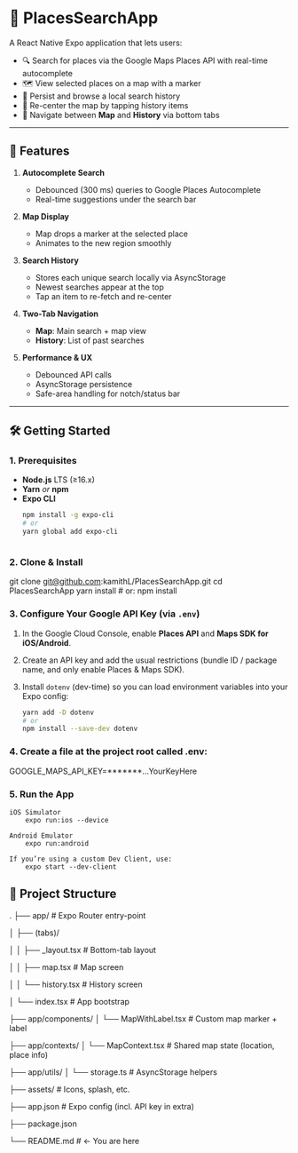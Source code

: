 # 📍 PlacesSearchApp

A React Native Expo application that lets users:

- 🔍 Search for places via the Google Maps Places API with real-time autocomplete  
- 🗺️ View selected places on a map with a marker  
- 📜 Persist and browse a local search history  
- 🔄 Re-center the map by tapping history items  
- 📱 Navigate between **Map** and **History** via bottom tabs  

---

## 🚀 Features

1. **Autocomplete Search**  
   - Debounced (300 ms) queries to Google Places Autocomplete  
   - Real-time suggestions under the search bar  

2. **Map Display**  
   - Map drops a marker at the selected place  
   - Animates to the new region smoothly  

3. **Search History**  
   - Stores each unique search locally via AsyncStorage  
   - Newest searches appear at the top  
   - Tap an item to re-fetch and re-center  

4. **Two-Tab Navigation**  
   - **Map**: Main search + map view  
   - **History**: List of past searches  

5. **Performance & UX**  
   - Debounced API calls  
   - AsyncStorage persistence  
   - Safe-area handling for notch/status bar  

---

## 🛠️ Getting Started

### 1. Prerequisites

- **Node.js** LTS (≥16.x)  
- **Yarn** _or_ **npm**  
- **Expo CLI**  
  ```bash
  npm install -g expo-cli
  # or
  yarn global add expo-cli



### 2. Clone & Install
git clone git@github.com:kamithL/PlacesSearchApp.git
cd PlacesSearchApp
yarn install   # or: npm install

### 3. Configure Your Google API Key (via `.env`)

1. In the Google Cloud Console, enable **Places API** and **Maps SDK for iOS/Android**.
2. Create an API key and add the usual restrictions (bundle ID / package name, and only enable Places & Maps SDK).

3. Install `dotenv` (dev-time) so you can load environment variables into your Expo config:

   ```bash
   yarn add -D dotenv
   # or
   npm install --save-dev dotenv
### 4. Create a file at the project root called .env:
GOOGLE_MAPS_API_KEY=*******…YourKeyHere

### 5. Run the App
    iOS Simulator
        expo run:ios --device

    Android Emulator
        expo run:android

    If you’re using a custom Dev Client, use:
        expo start --dev-client

## 📂 Project Structure

.
├── app/                        # Expo Router entry-point

│   ├── (tabs)/

│   │   ├── _layout.tsx         # Bottom-tab layout

│   │   ├── map.tsx             # Map screen

│   │   └── history.tsx         # History screen

│   └── index.tsx               # App bootstrap

├── app/components/
│   └── MapWithLabel.tsx        # Custom map marker + label

├── app/contexts/
│   └── MapContext.tsx          # Shared map state (location, place info)

├── app/utils/
│   └── storage.ts              # AsyncStorage helpers

├── assets/                     # Icons, splash, etc.

├── app.json                    # Expo config (incl. API key in extra)

├── package.json

└── README.md                   # ← You are here
